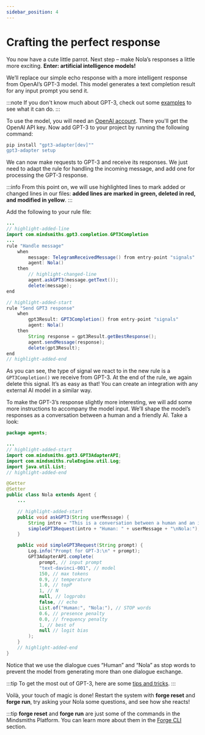 ```yaml
---
sidebar_position: 4
---
```


# Crafting the perfect response

You now have a cute little parrot. Next step – make Nola’s responses a little more exciting.
**Enter: artificial intelligence models!**

We’ll replace our simple echo response with a more intelligent response from OpenAI’s GPT-3 model. 
This model generates a text completion result for any input prompt you send it.

:::note
If you don't know much about GPT-3, check out some [examples](https://beta.openai.com/examples/) to see what it can do.
:::

To use the model, you will need an [OpenAI account](https://beta.openai.com/account/api-keys).
There you'll get the OpenAI API key. Now add GPT-3 to your project by running the following command:

```bash title="Terminal"
pip install "gpt3-adapter[dev]""
gpt3-adapter setup
```

We can now make requests to GPT-3 and receive its responses. We just need to adapt the rule for handling the incoming message, and add one for processing the GPT-3 response.

:::info
From this point on, we will use highlighted lines to mark added or changed lines in our files: **added lines are marked in green, deleted in red, and modified in yellow**.
:::

Add the following to your rule file:
```java title="rules/nola/Conversation.drl"
...
// highlight-added-line
import com.mindsmiths.gpt3.completion.GPT3Completion
...
rule "Handle message"
    when
        message: TelegramReceivedMessage() from entry-point "signals"
        agent: Nola()
    then
        // highlight-changed-line
        agent.askGPT3(message.getText());
        delete(message);
end

// highlight-added-start
rule "Send GPT3 response"
    when
        gpt3Result: GPT3Completion() from entry-point "signals"
        agent: Nola()
    then
        String response = gpt3Result.getBestResponse();
        agent.sendMessage(response);
        delete(gpt3Result);
end
// highlight-added-end
```

As you can see, the type of signal we react to in the new rule is a ```GPT3Completion()``` we receive from GPT-3. At the end of the rule, we again delete this signal. It’s as easy as that! You can create an integration with any external AI model in a similar way.


To make the GPT-3’s response slightly more interesting, we will add some more instructions to accompany the model input. We’ll shape the model’s responses as a conversation between a human and a friendly AI. Take a look:

```java title="models/agents/Nola.java"
package agents;

...
// highlight-added-start
import com.mindsmiths.gpt3.GPT3AdapterAPI;
import com.mindsmiths.ruleEngine.util.Log;
import java.util.List;
// highlight-added-end

@Getter
@Setter
public class Nola extends Agent {
    ...

    // highlight-added-start
    public void askGPT3(String userMessage) {
        String intro = "This is a conversation between a human and an intelligent AI assistant named Nola.\n";
        simpleGPT3Request(intro + "Human: " + userMessage + "\nNola:");
    }

    public void simpleGPT3Request(String prompt) {
        Log.info("Prompt for GPT-3:\n" + prompt);
        GPT3AdapterAPI.complete(
            prompt, // input prompt
            "text-davinci-001", // model
            150, // max tokens
            0.9, // temperature
            1.0, // topP
            1, // N
            null, // logprobs
            false, // echo
            List.of("Human:", "Nola:"), // STOP words
            0.6, // presence penalty
            0.0, // frequency penalty
            1, // best of
            null // logit bias
        );
    }
    // highlight-added-end
}
```

Notice that we use the dialogue cues “Human” and “Nola” as stop words to prevent the model from generating more than one dialogue exchange.

:::tip
To get the most out of GPT-3, here are some [tips and tricks](/docs/tutorials/conversational-ai/gpt3-tips-and-tricks).
:::

Voilà, your touch of magic is done! Restart the system with **forge reset** and **forge run**, try asking your Nola some questions, and see how she reacts!

:::tip
**forge reset** and **forge run** are just some of the commands in the Mindsmiths Platform.
You can learn more about them in the [Forge CLI](/docs/platform/advanced-concepts/cli) section.